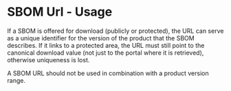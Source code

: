 # SBOM Url - Usage

If a SBOM is offered for download (publicly or protected), the URL can serve as a unique identifier for the version of the product that the SBOM describes.
If it links to a protected area, the URL must still point to the canonical download value (not just to the portal where it is retrieved), otherwise uniqueness is lost.

A SBOM URL should not be used in combination with a product version range.

